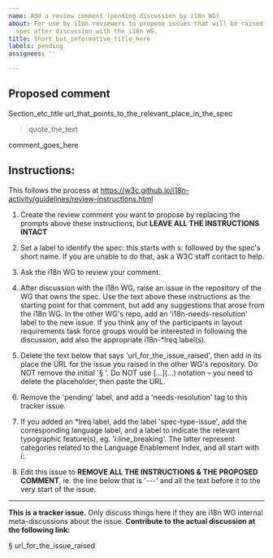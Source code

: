 ```yaml
---
name: Add a review comment (pending discussion by i18n WG)
about: For use by i18n reviewers to propose issues that will be raised against another
  spec after discussion with the i18n WG.
title: Short_but_informative_title_here
labels: pending
assignees: ''

---
```

## Proposed comment

Section_etc_title
url_that_points_to_the_relevant_place_in_the_spec

> quote_the_text

comment_goes_here


## Instructions: 

This follows the process at https://w3c.github.io/i18n-activity/guidelines/review-instructions.html

1. Create the review comment you want to propose by replacing the prompts above these instructions, but **LEAVE ALL THE INSTRUCTIONS INTACT** 

2. Set a label to identify the spec: this starts with s: followed by the spec's short name. If you are unable to do that, ask a W3C staff contact to help.

3. Ask the i18n WG to review your comment.

4. After discussion with the i18n WG, raise an issue in the repository of the WG that owns the spec. Use the text above these instructions as the starting point for that comment, but add any suggestions that arose from the i18n WG. In the other WG's repo, add an 'i18n-needs-resolution' label to the new issue. If you think any of the participants in layout requirements task force groups would be interested in following the discussion, add also the appropriate i18n-\*lreq label(s).

5. Delete the text below that says 'url_for_the_issue_raised', then add in its place the URL for the issue you raised in the other WG's repository. Do NOT remove the initial '§ '. Do NOT use \[...](...) notation – you need to delete the placeholder, then paste the URL.

6. Remove the 'pending' label, and add a 'needs-resolution' tag to this tracker issue. 

7. If you added an \*lreq label, add the label 'spec-type-issue', add the corresponding language label, and a label to indicate the relevant typographic feature(s), eg. 'i:line_breaking'. The latter represent categories related to the Language Enablement Index, and all start with i:.

8. Edit this issue to **REMOVE ALL THE INSTRUCTIONS & THE PROPOSED COMMENT**, ie. the line below that is '---' and all the text before it to the very start of the issue.

---


**This is a tracker issue.** Only discuss things here if they are i18n WG internal meta-discussions about the issue. **Contribute to the actual discussion at the following link:**


§ url_for_the_issue_raised
